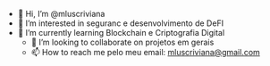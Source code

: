 - 👋 Hi, I’m @mluscriviana
- 👀 I’m interested in seguranc e desenvolvimento de DeFI
- 🌱 I’m currently learning Blockchain e Criptografia Digital 
  - 💞️ I’m looking to collaborate on projetos em gerais  
  - 📫 How to reach me pelo meu email: mluscriviana@gmail.com

<!---
mluscriviana/mluscriviana is a ✨ special ✨ repository because its `README.md` (this file) appears on your GitHub profile.
You can click the Preview link to take a look at your changes.
--->
